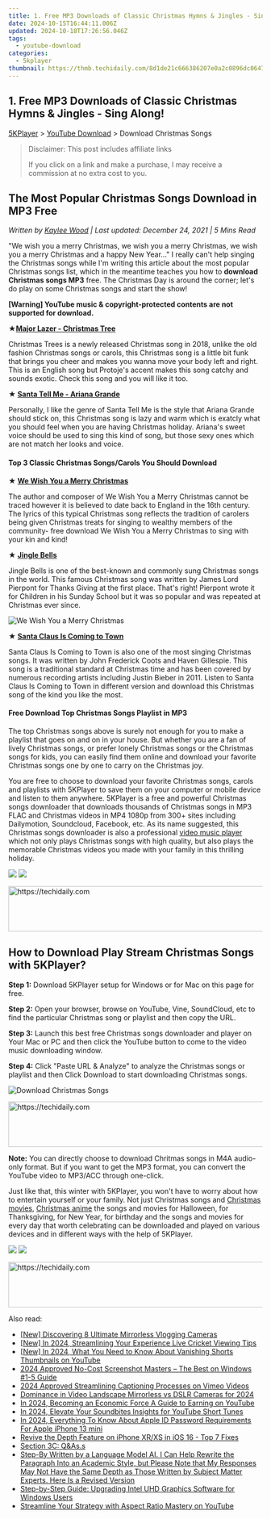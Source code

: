 ```yaml
---
title: 1. Free MP3 Downloads of Classic Christmas Hymns & Jingles - Sing Along!
date: 2024-10-15T16:44:11.006Z
updated: 2024-10-18T17:26:56.046Z
tags:
  - youtube-download
categories:
  - 5kplayer
thumbnail: https://thmb.techidaily.com/8d1de21c666386207e0a2c0896dc0647ebc82a413cfdd6aa282a235213b145ee.jpg
---
```


## 1. Free MP3 Downloads of Classic Christmas Hymns & Jingles - Sing Along!

[5KPlayer](https://tools.techidaily.com/5kplayer/products/) \> [YouTube Download](https://tools.techidaily.com/5kplayer/youtube-download/) \> Download Christmas Songs

>  Disclaimer: This post includes affiliate links
>
>  If you click on a link and make a purchase, I may receive a commission at no extra cost to you.
>

## The Most Popular Christmas Songs Download in MP3 Free

 _Written by [Kaylee Wood](https://www.quora.com/profile/Amanda-Hu-21) | Last updated: December 24, 2021 | 5 Mins Read_

"We wish you a merry Christmas, we wish you a merry Christmas, we wish you a merry Christmas and a happy New Year…" I really can't help singing the Christmas songs while I'm writing this article about the most popular Christmas songs list, which in the meantime teaches you how to **download Christmas songs MP3** free. The Christmas Day is around the corner; let's do play on some Christmas songs and start the show!

**\[Warning\] YouTube music & copyright-protected contents are not supported for download.**

**★[Major Lazer - Christmas Tree](https://youtu.be/ux3STlov7Vw)**

Christmas Trees is a newly released Christmas song in 2018, unlike the old fashion Christmas songs or carols, this Christmas song is a little bit funk that brings you cheer and makes you wanna move your body left and right. This is an English song but Protoje's accent makes this song catchy and sounds exotic. Check this song and you will like it too. 

**★ [Santa Tell Me - Ariana Grande](https://www.youtube.com/watch?v=nlR0MkrRklg)** 

Personally, I like the genre of Santa Tell Me is the style that Ariana Grande should stick on, this Christmas song is lazy and warm which is exatcly what you should feel when you are having Christmas holiday. Ariana's sweet voice should be used to sing this kind of song, but those sexy ones which are not match her looks and voice. 

#### **Top 3 Classic Christmas Songs/Carols You Should Download**

**★ [We Wish You a Merry Christmas](https://en.wikipedia.org/wiki/We%5FWish%5FYou%5Fa%5FMerry%5FChristmas)** 

The author and composer of We Wish You a Merry Christmas cannot be traced however it is believed to date back to England in the 16th century. The lyrics of this typical Christmas song reflects the tradition of carolers being given Christmas treats for singing to wealthy members of the community- free download We Wish You a Merry Christmas to sing with your kin and kind!

**★ [Jingle Bells](https://en.wikipedia.org/wiki/Jingle%5FBells)** 

Jingle Bells is one of the best-known and commonly sung Christmas songs in the world. This famous Christmas song was written by James Lord Pierpont for Thanks Giving at the first place. That's right! Pierpont wrote it for Children in his Sunday School but it was so popular and was repeated at Christmas ever since.

![We Wish You a Merry Christmas](https://www.5kplayer.com/youtube-download/img/wish-you-christmas.jpg) 

**★ [Santa Claus Is Coming to Town](https://en.wikipedia.org/wiki/Santa%5FClaus%5FIs%5FComing%5Fto%5FTown)** 

Santa Claus Is Coming to Town is also one of the most singing Christmas songs. It was written by John Frederick Coots and Haven Gillespie. This song is a traditional standard at Christmas time and has been covered by numerous recording artists including Justin Bieber in 2011\. Listen to Santa Claus Is Coming to Town in different version and download this Christmas song of the kind you like the most. 

#### **Free Download Top Christmas Songs Playlist in MP3**

 The top Christmas songs above is surely not enough for you to make a playlist that goes on and on in your house. But whether you are a fan of lively Christmas songs, or prefer lonely Christmas songs or the Christmas songs for kids, you can easily find them online and download your favorite Christmas songs one by one to carry on the Christmas joy. 

 You are free to choose to download your favorite Christmas songs, carols and playlists with 5KPlayer to save them on your computer or mobile device and listen to them anywhere. 5KPlayer is a free and powerful Christmas songs downloader that downloads thousands of Christmas songs in MP3 FLAC and Christmas videos in MP4 1080p from 300+ sites including Dailymotion, Soundcloud, Facebook, etc. As its name suggested, this Christmas songs downloader is also a professional [video music player](https://tools.techidaily.com/5kplayer/video-music-player/) which not only plays Christmas songs with high quality, but also plays the memorable Christmas videos you made with your family in this thrilling holiday. 

[![](https://www.5kplayer.com/youtube-download/../button/freedownwhitewin.png)](https://tools.techidaily.com/5kplayer/products/) [![](https://www.5kplayer.com/youtube-download/../button/freedownbackmac.png)](https://tools.techidaily.com/5kplayer/products/) 

<!-- affiliate ads begin -->
<a href="https://bluettius.sjv.io/c/5597632/2139123/17108" target="_top" id="2139123">
  <img src="//a.impactradius-go.com/display-ad/17108-2139123" border="0" alt="https://techidaily.com" width="728" height="90"/>
</a>
<img height="0" width="0" src="https://bluettius.sjv.io/i/5597632/2139123/17108" style="position:absolute;visibility:hidden;" border="0" />
<!-- affiliate ads end -->

## How to Download Play Stream Christmas Songs with 5KPlayer?

**Step 1:** Download 5KPlayer setup for Windows or for Mac on this page for free.

**Step 2:** Open your browser, browse on YouTube, Vine, SoundCloud, etc to find the particular Christmas song or playlist and then copy the URL. 

**Step 3:** Launch this best free Christmas songs downloader and player on Your Mac or PC and then click the YouTube button to come to the video music downloading window. 

**Step 4:** Click "Paste URL & Analyze" to analyze the Christmas songs or playlist and then Click Download to start downloading Christmas songs. 

![Download Christmas Songs](https://www.5kplayer.com/youtube-download/img/download-christmas-songs2.jpg) 

<!-- affiliate ads begin -->
<a href="https://imp.i110150.net/c/5597632/924297/11305" target="_top" id="924297">
  <img src="//a.impactradius-go.com/display-ad/11305-924297" border="0" alt="https://techidaily.com" width="728" height="90"/>
</a>
<img height="0" width="0" src="https://imp.i110150.net/i/5597632/924297/11305" style="position:absolute;visibility:hidden;" border="0" />
<!-- affiliate ads end -->

**Note:** You can directly choose to download Chritmas songs in M4A audio-only format. But if you want to get the MP3 format, you can convert the YouTube video to MP3/ACC through one-click.

Just like that, this winter with 5KPlayer, you won't have to worry about how to entertain yourself or your family. Not just Christmas songs and [Christmas movies](https://tools.techidaily.com/5kplayer/video-music-player/), [Christmas anime](https://tools.techidaily.com/5kplayer/youtube-download/) the songs and movies for Halloween, for Thanksgiving, for New Year, for birthday and the songs and movies for every day that worth celebrating can be downloaded and played on various devices and in different ways with the help of 5KPlayer.

[![](https://www.5kplayer.com/youtube-download/../button/freedownwhitewin.png)](https://tools.techidaily.com/5kplayer/products/) [![](https://www.5kplayer.com/youtube-download/../button/freedownbackmac.png)](https://tools.techidaily.com/5kplayer/products/)

<!-- affiliate ads begin -->
<a href="https://appsumo.8odi.net/c/5597632/2043855/7443" target="_top" id="2043855">
  <img src="//a.impactradius-go.com/display-ad/7443-2043855" border="0" alt="https://techidaily.com" width="728" height="90"/>
</a>
<img height="0" width="0" src="https://appsumo.8odi.net/i/5597632/2043855/7443" style="position:absolute;visibility:hidden;" border="0" />
<!-- affiliate ads end -->

<ins class="adsbygoogle"
     style="display:block"
     data-ad-format="autorelaxed"
     data-ad-client="ca-pub-7571918770474297"
     data-ad-slot="1223367746"></ins>

<ins class="adsbygoogle"
     style="display:block"
     data-ad-client="ca-pub-7571918770474297"
     data-ad-slot="8358498916"
     data-ad-format="auto"
     data-full-width-responsive="true"></ins>

<span class="atpl-alsoreadstyle">Also read:</span>
<div><ul>
<li><a href="https://youtube-video-recordings.techidaily.com/new-discovering-8-ultimate-mirrorless-vlogging-cameras/"><u>[New] Discovering 8 Ultimate Mirrorless Vlogging Cameras</u></a></li>
<li><a href="https://fox-access.techidaily.com/new-in-2024-streamlining-your-experience-live-cricket-viewing-tips/"><u>[New] In 2024, Streamlining Your Experience Live Cricket Viewing Tips</u></a></li>
<li><a href="https://youtube-webster.techidaily.com/n-2024-what-you-need-to-know-about-vanishing-shorts-thumbnails-on-youtube/"><u>[New] In 2024, What You Need to Know About Vanishing Shorts Thumbnails on YouTube</u></a></li>
<li><a href="https://extra-support.techidaily.com/2024-approved-no-cost-screenshot-masters-the-best-on-windows-1-5-guide/"><u>2024 Approved No-Cost Screenshot Masters – The Best on Windows #1-5 Guide</u></a></li>
<li><a href="https://vimeo-videos.techidaily.com/2024-approved-streamlining-captioning-processes-on-vimeo-videos/"><u>2024 Approved Streamlining Captioning Processes on Vimeo Videos</u></a></li>
<li><a href="https://youtube-video-recordings.techidaily.com/dominance-in-video-landscape-mirrorless-vs-dslr-cameras-for-2024/"><u>Dominance in Video Landscape Mirrorless vs DSLR Cameras for 2024</u></a></li>
<li><a href="https://youtube-video-recordings.techidaily.com/in-2024-becoming-an-economic-force-a-guide-to-earning-on-youtube/"><u>In 2024, Becoming an Economic Force A Guide to Earning on YouTube</u></a></li>
<li><a href="https://youtube-video-recordings.techidaily.com/in-2024-elevate-your-soundbites-insights-for-youtube-short-tunes/"><u>In 2024, Elevate Your Soundbites Insights for YouTube Short Tunes</u></a></li>
<li><a href="https://apple-account.techidaily.com/in-2024-everything-to-know-about-apple-id-password-requirements-for-apple-iphone-13-mini-by-drfone-ios/"><u>In 2024, Everything To Know About Apple ID Password Requirements For Apple iPhone 13 mini</u></a></li>
<li><a href="https://fox-that.techidaily.com/revive-the-depth-feature-on-iphone-xrxs-in-ios-16-top-7-fixes/"><u>Revive the Depth Feature on iPhone XR/XS in iOS 16 - Top 7 Fixes</u></a></li>
<li><a href="https://discover-amazing.techidaily.com/section-3c-qandass/"><u>Section 3C: Q&As.s</u></a></li>
<li><a href="https://youtube-video-recordings.techidaily.com/1716464648668-step-by-written-by-a-language-model-ai-i-can-help-rewrite-the-paragraph-into-an-academic-style-but-please-note-that-my-responses-may-not-have-the-same-depth/"><u>Step-By Written by a Language Model AI. I Can Help Rewrite the Paragraph Into an Academic Style, but Please Note that My Responses May Not Have the Same Depth as Those Written by Subject Matter Experts. Here Is a Revised Version </u></a></li>
<li><a href="https://win-dash.techidaily.com/step-by-step-guide-upgrading-intel-uhd-graphics-software-for-windows-users/"><u>Step-by-Step Guide: Upgrading Intel UHD Graphics Software for Windows Users</u></a></li>
<li><a href="https://youtube-video-recordings.techidaily.com/streamline-your-strategy-with-aspect-ratio-mastery-on-youtube/"><u>Streamline Your Strategy with Aspect Ratio Mastery on YouTube</u></a></li>
</ul></div>

